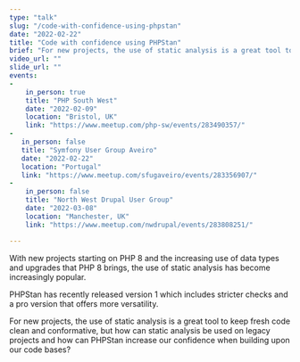 ```yaml
---
type: "talk"
slug: "/code-with-confidence-using-phpstan"
date: "2022-02-22"
title: "Code with confidence using PHPStan"
brief: "For new projects, the use of static analysis is a great tool to keep fresh code clean and conformative, but how can static analysis be used on legacy projects and how can PHPStan increase our confidence when building upon our code bases?"
video_url: ""
slide_url: ""
events:
-
    in_person: true
    title: "PHP South West"
    date: "2022-02-09"
    location: "Bristol, UK"
    link: "https://www.meetup.com/php-sw/events/283490357/"
- 
   in_person: false
   title: "Symfony User Group Aveiro"
   date: "2022-02-22"
   location: "Portugal"
   link: "https://www.meetup.com/sfugaveiro/events/283356907/"
-
    in_person: false
    title: "North West Drupal User Group"
    date: "2022-03-08"
    location: "Manchester, UK"
    link: "https://www.meetup.com/nwdrupal/events/283808251/"

---
```

With new projects starting on PHP 8 and the increasing use of data types and upgrades that PHP 8 brings, the use of static analysis has become increasingly popular.

PHPStan has recently released version 1 which includes stricter checks and a pro version that offers more versatility.</p><p>For new projects, the use of static analysis is a great tool to keep fresh code clean and conformative, but how can static analysis be used on legacy projects and how can PHPStan increase our confidence when building upon our code bases?
